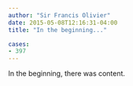 ```yaml
---
author: "Sir Francis Olivier"
date: 2015-05-08T12:16:31-04:00
title: "In the beginning..."

cases:
- 397
---
```

In the beginning, there was content.
